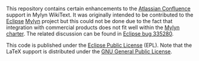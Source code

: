 This repository contains certain enhancements to the [Atlassian Confluence](http://www.atlassian.com/software/confluence/)
support in Mylyn WikiText. It was originally intended to be contributed to the 
[Eclipse](http://www.eclipse.org) [Mylyn](http://www.eclipse.org/mylyn) project
but this could not be done due to the fact that integration with commercial 
products does not fit well within the [Mylyn charter](http://wiki.eclipse.org/Mylyn/Charter).
The related discussion can be found in [Eclipse bug 335280](https://bugs.eclipse.org/bugs/show_bug.cgi?id=335280).

This code is published under the [Eclipse Public License](http://www.eclipse.org/legal/epl-v10.html) (EPL). Note
that the LaTeX support is distributed under the [GNU General Public License](http://www.gnu.org/licenses/gpl-2.0.html).

